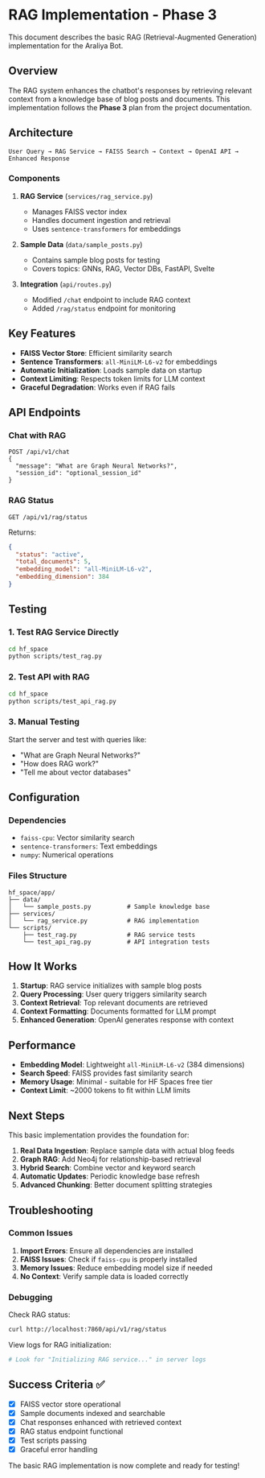 # RAG Implementation - Phase 3

This document describes the basic RAG (Retrieval-Augmented Generation) implementation for the Araliya Bot.

## Overview

The RAG system enhances the chatbot's responses by retrieving relevant context from a knowledge base of blog posts and documents. This implementation follows the **Phase 3** plan from the project documentation.

## Architecture

```
User Query → RAG Service → FAISS Search → Context → OpenAI API → Enhanced Response
```

### Components

1. **RAG Service** (`services/rag_service.py`)
   - Manages FAISS vector index
   - Handles document ingestion and retrieval
   - Uses `sentence-transformers` for embeddings

2. **Sample Data** (`data/sample_posts.py`)
   - Contains sample blog posts for testing
   - Covers topics: GNNs, RAG, Vector DBs, FastAPI, Svelte

3. **Integration** (`api/routes.py`)
   - Modified `/chat` endpoint to include RAG context
   - Added `/rag/status` endpoint for monitoring

## Key Features

- **FAISS Vector Store**: Efficient similarity search
- **Sentence Transformers**: `all-MiniLM-L6-v2` for embeddings
- **Automatic Initialization**: Loads sample data on startup
- **Context Limiting**: Respects token limits for LLM context
- **Graceful Degradation**: Works even if RAG fails

## API Endpoints

### Chat with RAG
```http
POST /api/v1/chat
{
  "message": "What are Graph Neural Networks?",
  "session_id": "optional_session_id"
}
```

### RAG Status
```http
GET /api/v1/rag/status
```

Returns:
```json
{
  "status": "active",
  "total_documents": 5,
  "embedding_model": "all-MiniLM-L6-v2",
  "embedding_dimension": 384
}
```

## Testing

### 1. Test RAG Service Directly
```bash
cd hf_space
python scripts/test_rag.py
```

### 2. Test API with RAG
```bash
cd hf_space
python scripts/test_api_rag.py
```

### 3. Manual Testing
Start the server and test with queries like:
- "What are Graph Neural Networks?"
- "How does RAG work?"
- "Tell me about vector databases"

## Configuration

### Dependencies
- `faiss-cpu`: Vector similarity search
- `sentence-transformers`: Text embeddings
- `numpy`: Numerical operations

### Files Structure
```
hf_space/app/
├── data/
│   └── sample_posts.py          # Sample knowledge base
├── services/
│   └── rag_service.py           # RAG implementation
└── scripts/
    ├── test_rag.py              # RAG service tests
    └── test_api_rag.py          # API integration tests
```

## How It Works

1. **Startup**: RAG service initializes with sample blog posts
2. **Query Processing**: User query triggers similarity search
3. **Context Retrieval**: Top relevant documents are retrieved
4. **Context Formatting**: Documents formatted for LLM prompt
5. **Enhanced Generation**: OpenAI generates response with context

## Performance

- **Embedding Model**: Lightweight `all-MiniLM-L6-v2` (384 dimensions)
- **Search Speed**: FAISS provides fast similarity search
- **Memory Usage**: Minimal - suitable for HF Spaces free tier
- **Context Limit**: ~2000 tokens to fit within LLM limits

## Next Steps

This basic implementation provides the foundation for:

1. **Real Data Ingestion**: Replace sample data with actual blog feeds
2. **Graph RAG**: Add Neo4j for relationship-based retrieval
3. **Hybrid Search**: Combine vector and keyword search
4. **Automatic Updates**: Periodic knowledge base refresh
5. **Advanced Chunking**: Better document splitting strategies

## Troubleshooting

### Common Issues

1. **Import Errors**: Ensure all dependencies are installed
2. **FAISS Issues**: Check if `faiss-cpu` is properly installed
3. **Memory Issues**: Reduce embedding model size if needed
4. **No Context**: Verify sample data is loaded correctly

### Debugging

Check RAG status:
```bash
curl http://localhost:7860/api/v1/rag/status
```

View logs for RAG initialization:
```bash
# Look for "Initializing RAG service..." in server logs
```

## Success Criteria ✅

- [x] FAISS vector store operational
- [x] Sample documents indexed and searchable
- [x] Chat responses enhanced with retrieved context
- [x] RAG status endpoint functional
- [x] Test scripts passing
- [x] Graceful error handling

The basic RAG implementation is now complete and ready for testing!
